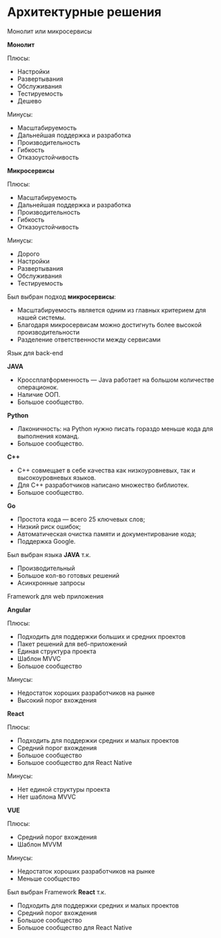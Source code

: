 Архитектурные решения
===

Монолит или микросервисы 

**Монолит**

Плюсы:
* Настройки 
* Развертывания 
* Обслуживания
* Тестируемость
* Дешево

Минусы:
* Масштабируемость 
* Дальнейшая поддержка и разработка
* Производительность
* Гибкость
* Отказоустойчивость

**Микросервисы**

Плюсы:
* Масштабируемость 
* Дальнейшая поддержка и разработка
* Производительность
* Гибкость
* Отказоустойчивость

Минусы:
* Дорого  
* Настройки 
* Развертывания 
* Обслуживания
* Тестируемость

Был выбран подход **микросервисы**:

* Масштабируемость является одним из главных критерием для нашей системы.
* Благодаря микросервисам можно достигнуть более высокой производительности
* Разделение ответственности между сервисами

Язык для back-end

**JAVA**
* Кроссплатформенность — Java работает на большом количестве операционок.
* Наличие ООП.
* Большое сообщество.

**Python**
* Лаконичность: на Python нужно писать гораздо меньше кода для выполнения команд.
* Большое сообщество.

**С++**
* С++ совмещает в себе качества как низкоуровневых, так и высокоуровневых языков.
* Для С++ разработчиков написано множество библиотек.
* Большое сообщество.

**Go**
* Простота кода — всего 25 ключевых слов;
* Низкий риск ошибок;
* Автоматическая очистка памяти и документирование кода;
* Поддержка Google.

Был выбран языка **JAVA** т.к. 

* Производительный
* Большое кол-во готовых решений
* Асинхронные запросы

Framework для web приложения

**Angular**

Плюсы:
* Подходить для поддержки больших и средних проектов 
* Пакет решений для веб-приложений
* Единая структура проекта
* Шаблон MVVC
* Большое сообщество 

Минусы:
* Недостаток хороших разработчиков на рынке  
* Высокий порог вхождения

**React**

Плюсы:
* Подходить для поддержки средних и малых проектов 
* Средний порог вхождения
* Большое сообщество 
* Большое сообщество для React Native

Минусы:
* Нет единой структуры проекта
* Нет шаблона MVVC

**VUE**

Плюсы:
* Средний порог вхождения
* Шаблон MVVM
 
Минусы:
* Недостаток хороших разработчиков на рынке  
* Меньше сообщество

Был выбран Framework **React** т.к. 

* Подходить для поддержки средних и малых проектов 
* Средний порог вхождения
* Большое сообщество 
* Большое сообщество для React Native